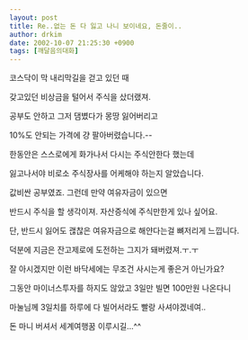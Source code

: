 ```yaml
---
layout: post
title: Re..없는 돈 다 잃고 나니 보이네요, 돈줄이..
author: drkim
date: 2002-10-07 21:25:30 +0900
tags: [깨달음의대화]
---
```

코스닥이 막 내리막길을 걷고 있던 때
  
갖고있던 비상금을 털어서 주식을 샀더랬져.
  
공부도 안하고 그저 댐볐다가 몽땅 잃어버리고
  
10%도 안되는 가격에 걍 팔아버렸습니다.-- 
  
한동안은 스스로에게 화가나서 다시는 주식안한다 했는데
  
잃고나서야 비로소 주식장사를 어케해야 하는지 알았습니다.
  
값비싼 공부였죠. 그런데 만약 여유자금이 있으면
  
반드시 주식을 할 생각이져. 자산증식에 주식만한게 있나 싶어요.
  
단, 반드시 잃어도 괞찮은 여유자금으로 해얀다는걸 뼈저리게 느낍니다.
  
덕분에 지금은 잔고제로에 도전하는 그지가 돼버렸져.ㅜ.ㅜ
  

  
잘 아시겠지만 이런 바닥세에는 무조건 사시는게 좋은거 아닌가요?
  
그동안 마이너스투자를 하지도 않았고 3일만 빌면 100만원 나온다니
  
마눌님께 3일치를 하루에 다 빌어서라도 빨랑 사셔야겠네여..
  
돈 마니 버셔서 세계여행꿈 이루시길...^^